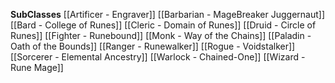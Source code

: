 **SubClasses**
[[Artificer - Engraver]]
[[Barbarian - MageBreaker Juggernaut]]
[[Bard - College of Runes]]
[[Cleric - Domain of Runes]]
[[Druid - Circle of Runes]]
[[Fighter - Runebound]]
[[Monk - Way of the Chains]]
[[Paladin - Oath of the Bounds]]
[[Ranger - Runewalker]]
[[Rogue - Voidstalker]]
[[Sorcerer - Elemental Ancestry]]
[[Warlock - Chained-One]]
[[Wizard - Rune Mage]]
